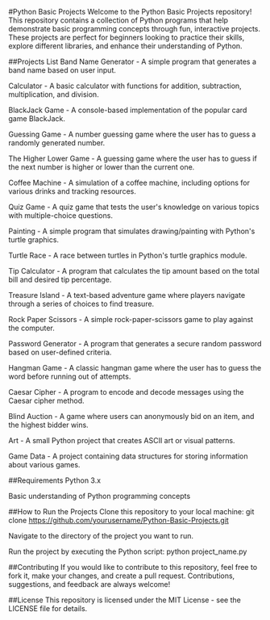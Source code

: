 #Python Basic Projects
Welcome to the Python Basic Projects repository! This repository contains a collection of Python programs that help demonstrate basic programming concepts through fun, interactive projects. These projects are perfect for beginners looking to practice their skills, explore different libraries, and enhance their understanding of Python.

##Projects List
Band Name Generator - A simple program that generates a band name based on user input.

Calculator - A basic calculator with functions for addition, subtraction, multiplication, and division.

BlackJack Game - A console-based implementation of the popular card game BlackJack.

Guessing Game - A number guessing game where the user has to guess a randomly generated number.

The Higher Lower Game - A guessing game where the user has to guess if the next number is higher or lower than the current one.

Coffee Machine - A simulation of a coffee machine, including options for various drinks and tracking resources.

Quiz Game - A quiz game that tests the user's knowledge on various topics with multiple-choice questions.

Painting - A simple program that simulates drawing/painting with Python's turtle graphics.

Turtle Race - A race between turtles in Python's turtle graphics module.

Tip Calculator - A program that calculates the tip amount based on the total bill and desired tip percentage.

Treasure Island - A text-based adventure game where players navigate through a series of choices to find treasure.

Rock Paper Scissors - A simple rock-paper-scissors game to play against the computer.

Password Generator - A program that generates a secure random password based on user-defined criteria.

Hangman Game - A classic hangman game where the user has to guess the word before running out of attempts.

Caesar Cipher - A program to encode and decode messages using the Caesar cipher method.

Blind Auction - A game where users can anonymously bid on an item, and the highest bidder wins.

Art - A small Python project that creates ASCII art or visual patterns.

Game Data - A project containing data structures for storing information about various games.

##Requirements
Python 3.x

Basic understanding of Python programming concepts

##How to Run the Projects
Clone this repository to your local machine:
git clone https://github.com/yourusername/Python-Basic-Projects.git

Navigate to the directory of the project you want to run.

Run the project by executing the Python script:
python project_name.py

##Contributing
If you would like to contribute to this repository, feel free to fork it, make your changes, and create a pull request. Contributions, suggestions, and feedback are always welcome!

##License
This repository is licensed under the MIT License - see the LICENSE file for details.
